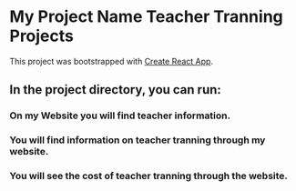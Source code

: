 # My Project Name Teacher Tranning Projects

This project was bootstrapped with [Create React App](https://github.com/facebook/create-react-app).

## In the project directory, you can run:

### On my Website you will find teacher information.

### You will find information on teacher tranning through my website.

### You will see the cost of teacher tranning through the website.

